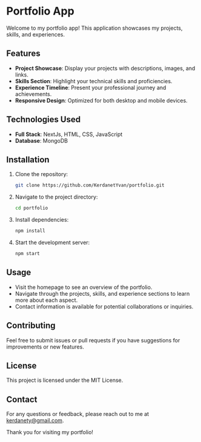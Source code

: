 # Portfolio App

Welcome to my portfolio app! This application showcases my projects, skills, and experiences.

## Features

- **Project Showcase**: Display your projects with descriptions, images, and links.
- **Skills Section**: Highlight your technical skills and proficiencies.
- **Experience Timeline**: Present your professional journey and achievements.
- **Responsive Design**: Optimized for both desktop and mobile devices.

## Technologies Used

- **Full Stack**: NextJs, HTML, CSS, JavaScript
- **Database**: MongoDB

## Installation

1. Clone the repository:
    ```bash
    git clone https://github.com/KerdanetYvan/portfolio.git
    ```
2. Navigate to the project directory:
    ```bash
    cd portfolio
    ```
3. Install dependencies:
    ```bash
    npm install
    ```
4. Start the development server:
    ```bash
    npm start
    ```

## Usage

- Visit the homepage to see an overview of the portfolio.
- Navigate through the projects, skills, and experience sections to learn more about each aspect.
- Contact information is available for potential collaborations or inquiries.

## Contributing

Feel free to submit issues or pull requests if you have suggestions for improvements or new features.

## License

This project is licensed under the MIT License.

## Contact

For any questions or feedback, please reach out to me at [kerdanety@gmail.com](mailto:kerdanety@gmail.com).

Thank you for visiting my portfolio!